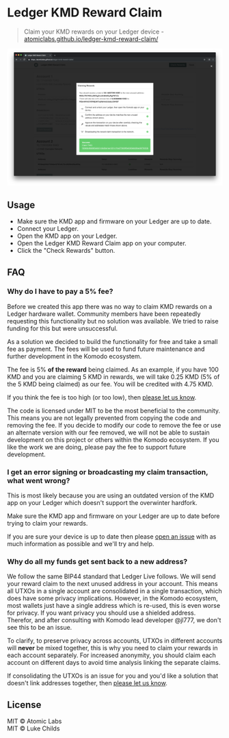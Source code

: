 # Ledger KMD Reward Claim

> Claim your KMD rewards on your Ledger device - [atomiclabs.github.io/ledger-kmd-reward-claim/](https://atomiclabs.github.io/ledger-kmd-reward-claim/)

![](/screenshot.png)

## Usage

- Make sure the KMD app and firmware on your Ledger are up to date.
- Connect your Ledger.
- Open the KMD app on your Ledger.
- Open the Ledger KMD Reward Claim app on your computer.
- Click the "Check Rewards" button.

## FAQ

### Why do I have to pay a 5% fee?

Before we created this app there was no way to claim KMD rewards on a Ledger hardware wallet. Community members have been repeatedly requesting this functionality but no solution was available. We tried to raise funding for this but were unsuccessful.

As a solution we decided to build the functionality for free and take a small fee as payment. The fees will be used to fund future maintenance and further development in the Komodo ecosystem.

The fee is 5% **of the reward** being claimed. As an example, if you have 100 KMD and you are claiming 5 KMD in rewards, we will take 0.25 KMD (5% of the 5 KMD being claimed) as our fee. You will be credited with 4.75 KMD.

If you think the fee is too high (or too low), then [please let us know](https://github.com/atomiclabs/ledger-kmd-reward-claim/issues/2).

The code is licensed under MIT to be the most beneficial to the community. This means you are not legally prevented from copying the code and removing the fee. If you decide to modify our code to remove the fee or use an alternate version with our fee removed, we will not be able to sustain development on this project or others within the Komodo ecosystem. If you like the work we are doing, please pay the fee to support future development.

### I get an error signing or broadcasting my claim transaction, what went wrong?

This is most likely because you are using an outdated version of the KMD app on your Ledger which doesn't support the overwinter hardfork.

Make sure the KMD app and firmware on your Ledger are up to date before trying to claim your rewards.

If you are sure your device is up to date then please [open an issue](https://github.com/atomiclabs/ledger-kmd-reward-claim/issues/new) with as much information as possible and we'll try and help.

### Why do all my funds get sent back to a new address?

We follow the same BIP44 standard that Ledger Live follows. We will send your reward claim to the next unused address in your account. This means all UTXOs in a single account are consolidated in a single transaction, which does have some privacy implications. However, in the Komodo ecosystem, most wallets just have a single address which is re-used, this is even worse for privacy. If you want privacy you should use a shielded address. Therefor, and after consulting with Komodo lead developer @jl777, we don't see this to be an issue.

To clarify, to preserve privacy across accounts, UTXOs in different accounts will **never** be mixed together, this is why you need to claim your rewards in each account separately. For increased anonymity, you should claim each account on different days to avoid time analysis linking the separate claims.

If consolidating the UTXOs is an issue for you and you'd like a solution that doesn't link addresses together, then [please let us know](https://github.com/atomiclabs/ledger-kmd-reward-claim/issues/3).

## License

MIT © Atomic Labs<br />
MIT © Luke Childs
